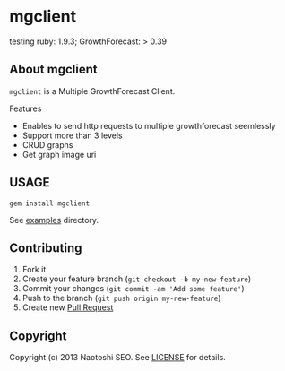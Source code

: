 # mgclient

testing ruby: 1.9.3; GrowthForecast: > 0.39

## About mgclient

`mgclient` is a Multiple GrowthForecast Client. 

Features

- Enables to send http requests to multiple growthforecast seemlessly
- Support more than 3 levels
- CRUD graphs
- Get graph image uri

## USAGE

    gem install mgclient

See [examples](examples) directory.

## Contributing

1. Fork it
2. Create your feature branch (`git checkout -b my-new-feature`)
3. Commit your changes (`git commit -am 'Add some feature'`)
4. Push to the branch (`git push origin my-new-feature`)
5. Create new [Pull Request](../../pull/new/master)

## Copyright

Copyright (c) 2013 Naotoshi SEO. See [LICENSE](LICENSE) for details.
